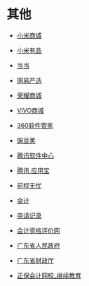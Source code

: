 # 其他

<div id = "首"></div>
<script src = "../js/首.js"></script>

* [小米商城](https://m.mi.com/)
* [小米有品](https://m.xiaomiyoupin.com/main)
* [当当](http://m.dangdang.com/)
* [网易严选](https://m.you.163.com/)
* [荣耀商城](https://www.hihonor.com/cn/m/home)
* [VIVO商城](https://shop.vivo.com.cn/wap/)

* [360软件管家](https://soft.360.cn/)
* [豌豆荚](https://m.wandoujia.com/)
* [腾讯软件中心](https://pc.qq.com/)
* [腾讯 应用宝](https://sj.qq.com/)

* [前程无忧](https://m.51job.com/)
* [会计](https://msearch.51job.com/job_list.php?keyword=会计&jobarea=030205)
* [申请记录](https://m.51job.com/my/applyhistory.php)
* [会计资格评价网](http://kzp.mof.gov.cn/)
* [广东省人民政府](https://www.gd.gov.cn/)
* [广东省财政厅](http://czt.gd.gov.cn/)
* [正保会计网校_继续教育](http://jxjy.chinaacc.com/gd)
